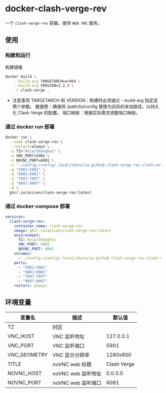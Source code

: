 # docker-clash-verge-rev

一个 `clash-verge-rev` 容器，提供 `WEB VNC` 服务。

## 使用

### 构建和运行
构建镜像
```sh
docker build \
    --build-arg TARGETARCH=ard64 \
    --build-arg VERSION=2.2.3 \
    -t clash-verge .
```
- 注意事项
TARGETARCH 和 VERSION：构建时必须通过 --build-arg 指定这两个参数。
数据卷：确保将 /path/to/config 替换为实际的本地路径，以持久化 Clash Verge 的配置。
端口映射：根据实际需求调整端口映射。

### 通过 docker run 部署

```sh
docker run \
  --name clash-verge-rev \
  --restart=always \
  -e TZ="Asia/Shanghai" \
  -e VNC_PORT=5901 \
  -e NOVNC_PORT=6081 \
  -v "./config:/config/.local/share/io.github.clash-verge-rev.clash-verge-rev" \
  -p "5901:5901" \
  -p "6081:6081" \
  -p "7897:7897" \
  -p "9097:9097" \
  -d \
  ghcr.io/azicen/clash-verge-rev:latest
```

### 通过 docker-compose 部署

```yaml
services:
  clash-verge-rev:
    container_name: clash-verge-rev
    image: ghcr.io/azicen/clash-verge-rev:latest
    environment:
      TZ: Asia/Shanghai
      VNC_PORT: 5901
      NOVNC_PORT: 6081
    volumes:
      - ./config:/config/.local/share/io.github.clash-verge-rev.clash-verge-rev
    ports:
      - "5901:5901"
      - "6081:6081"
      - "7897:7897"
      - "9097:9097"
    restart: always
```

## 环境变量

| 变量名       | 描述               | 默认值      |
| ------------ | ------------------ | ----------- |
| TZ           | 时区               |             |
| VNC_HOST     | VNC 监听地址       | 127.0.0.1   |
| VNC_PORT     | VNC 监听端口       | 5901        |
| VNC_GEOMETRY | VNC 显示分辨率     | 1280x800    |
| TITLE        | noVNC web 标题     | Clash Verge |
| NOVNC_HOST   | noVNC web 监听地址 | 0.0.0.0     |
| NOVNC_PORT   | noVNC web 监听端口 | 6081        |
